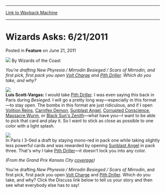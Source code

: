 
---
[Link to Wayback Machine](https://web.archive.org/web/20221006120359/https://magic.wizards.com/en/articles/archive/feature/wizards-asks-6212011-2011-06-21)

[_metadata_:wayback_url]:- "https://magic.wizards.com/en/articles/archive/feature/wizards-asks-6212011-2011-06-21"
[_metadata_:wayback_raw_url]:- "https://web.archive.org/web/20221006120359id_/https://magic.wizards.com/en/articles/archive/feature/wizards-asks-6212011-2011-06-21"
[_metadata_:wayback_capture_timestamp]:- "2022-10-06 12:03:59+00:00"
[_metadata_:description]:- "You're drafting New Phyrexia / Mirrodin Besieged / Scars of Mirrodin, and first pick, first pack you open Volt Charge and Pith Driller. Which do you take, and why?Luis Scott-Vargas: I would take Pith Driller. I was even saying this back in Paris during Besieged. I will go a pretty long way—especially in this format—to stay open. The bombs in this format are just ridiculous,"
[_metadata_:generator]:- "Drupal 7 (http://drupal.org)"
[_metadata_:publish_date]:- "2011-06-21"
---


Wizards Asks: 6/21/2011
=======================



 Posted in **Feature**
 on June 21, 2011 






![](https://media.magic.wizards.com/styles/auth_small/public/images/person/wizards_author.jpg)
By Wizards of the Coast











*You're drafting New Phyrexia / Mirrodin Besieged / Scars of Mirrodin, and first pick, first pack you open [Volt Charge](https://gatherer.wizards.com/Pages/Card/Details.aspx?name=Volt+Charge) and [Pith Driller](https://gatherer.wizards.com/Pages/Card/Details.aspx?name=Pith+Driller). Which do you take, and why?*

![](https://media.magic.wizards.com/image_legacy_migration/mtg/images/daily/events/gpkan11/QQ1LSV2.jpg)  
**Luis Scott-Vargas:** I would take [Pith Driller](https://gatherer.wizards.com/Pages/Card/Details.aspx?name=Pith+Driller). I was even saying this back in Paris during *Besieged*. I will go a pretty long way—especially in this format—to stay open. The bombs in this format are just ridiculous, and if I open [Volition Reins](https://gatherer.wizards.com/Pages/Card/Details.aspx?name=Volition+Reins), [Carnifex Demon](https://gatherer.wizards.com/Pages/Card/Details.aspx?name=Carnifex+Demon), [Sunblast Angel](https://gatherer.wizards.com/Pages/Card/Details.aspx?name=Sunblast+Angel), [Corrupted Conscience](https://gatherer.wizards.com/Pages/Card/Details.aspx?name=Corrupted+Conscience), [Massacre Wurm](https://gatherer.wizards.com/Pages/Card/Details.aspx?name=Massacre+Wurm), or [Black Sun's Zenith](https://gatherer.wizards.com/Pages/Card/Details.aspx?name=Black+Sun%27s+Zenith)—what have you—I want to be able to pick that card and play it. So I want to stick as close as possible to one color with a light splash.

![](https://media.magic.wizards.com/image_legacy_migration/images/magic/daily/activity/da737_cards.jpg)  
In Paris I 3-0ed a draft by staying mono-red in pack one while taking slightly less powerful cards and was rewarded by opening [Sunblast Angel](https://gatherer.wizards.com/Pages/Card/Details.aspx?name=Sunblast+Angel) in pack three. That's why I take [Pith Driller](https://gatherer.wizards.com/Pages/Card/Details.aspx?name=Pith+Driller)—it doesn't lock you into any color.

*(From the Grand Prix Kansas City [coverage](/en/events/coverage/lsv-vapor-snags-trophy-kansas-city))*

  
You're drafting *New Phyrexia / Mirrodin Besieged / Scars of Mirrodin*, and first pick, first pack you open [Volt Charge](https://gatherer.wizards.com/Pages/Card/Details.aspx?name=Volt+Charge) and [Pith Driller](https://gatherer.wizards.com/Pages/Card/Details.aspx?name=Pith+Driller). Which do you take, and why? Click the Discuss link below to tell us your story and then see what everybody else has to say!







